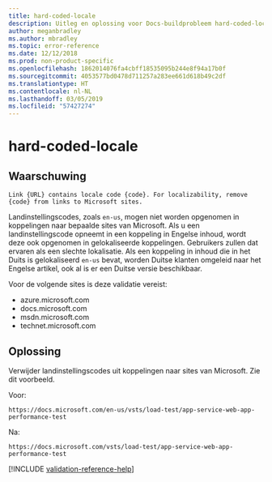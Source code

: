 ```yaml
---
title: hard-coded-locale
description: Uitleg en oplossing voor Docs-buildprobleem hard-coded-locale.
author: meganbradley
ms.author: mbradley
ms.topic: error-reference
ms.date: 12/12/2018
ms.prod: non-product-specific
ms.openlocfilehash: 1862014076fa4cbff18535095b244e8f94a17b0f
ms.sourcegitcommit: 4053577bd0478d711257a283ee661d618b49c2df
ms.translationtype: HT
ms.contentlocale: nl-NL
ms.lasthandoff: 03/05/2019
ms.locfileid: "57427274"
---
```

# <a name="hard-coded-locale"></a>hard-coded-locale

## <a name="warning"></a>Waarschuwing

`Link {URL} contains locale code {code}. For localizability, remove {code} from links to Microsoft sites.`

Landinstellingscodes, zoals `en-us`, mogen niet worden opgenomen in koppelingen naar bepaalde sites van Microsoft. Als u een landinstellingscode opneemt in een koppeling in Engelse inhoud, wordt deze ook opgenomen in gelokaliseerde koppelingen. Gebruikers zullen dat ervaren als een slechte lokalisatie. Als een koppeling in inhoud die in het Duits is gelokaliseerd `en-us` bevat, worden Duitse klanten omgeleid naar het Engelse artikel, ook al is er een Duitse versie beschikbaar.

Voor de volgende sites is deze validatie vereist:

- azure.microsoft.com
- docs.microsoft.com
- msdn.microsoft.com
- technet.microsoft.com

## <a name="resolution"></a>Oplossing

Verwijder landinstellingscodes uit koppelingen naar sites van Microsoft. Zie dit voorbeeld.

Voor:

`https://docs.microsoft.com/en-us/vsts/load-test/app-service-web-app-performance-test`

Na:

`https://docs.microsoft.com/vsts/load-test/app-service-web-app-performance-test`

<!--make sure to add this file to your includes folder and verify the path-->
[!INCLUDE [validation-reference-help](includes/validation-reference-help.md)]